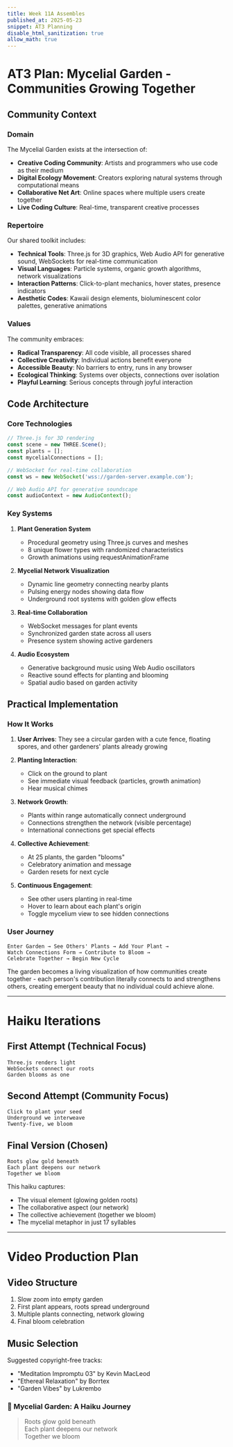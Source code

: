 ```yaml
---
title: Week 11A Assembles
published_at: 2025-05-23
snippet: AT3 Planning
disable_html_sanitization: true
allow_math: true
---
```

# AT3 Plan: Mycelial Garden - Communities Growing Together

## Community Context

### Domain
The Mycelial Garden exists at the intersection of:
- **Creative Coding Community**: Artists and programmers who use code as their medium
- **Digital Ecology Movement**: Creators exploring natural systems through computational means
- **Collaborative Net Art**: Online spaces where multiple users create together
- **Live Coding Culture**: Real-time, transparent creative processes

### Repertoire
Our shared toolkit includes:
- **Technical Tools**: Three.js for 3D graphics, Web Audio API for generative sound, WebSockets for real-time communication
- **Visual Languages**: Particle systems, organic growth algorithms, network visualizations
- **Interaction Patterns**: Click-to-plant mechanics, hover states, presence indicators
- **Aesthetic Codes**: Kawaii design elements, bioluminescent color palettes, generative animations

### Values
The community embraces:
- **Radical Transparency**: All code visible, all processes shared
- **Collective Creativity**: Individual actions benefit everyone
- **Accessible Beauty**: No barriers to entry, runs in any browser
- **Ecological Thinking**: Systems over objects, connections over isolation
- **Playful Learning**: Serious concepts through joyful interaction

## Code Architecture

### Core Technologies
```javascript
// Three.js for 3D rendering
const scene = new THREE.Scene();
const plants = [];
const mycelialConnections = [];

// WebSocket for real-time collaboration
const ws = new WebSocket('wss://garden-server.example.com');

// Web Audio API for generative soundscape
const audioContext = new AudioContext();
```

### Key Systems

1. **Plant Generation System**
   - Procedural geometry using Three.js curves and meshes
   - 8 unique flower types with randomized characteristics
   - Growth animations using requestAnimationFrame

2. **Mycelial Network Visualization**
   - Dynamic line geometry connecting nearby plants
   - Pulsing energy nodes showing data flow
   - Underground root systems with golden glow effects

3. **Real-time Collaboration**
   - WebSocket messages for plant events
   - Synchronized garden state across all users
   - Presence system showing active gardeners

4. **Audio Ecosystem**
   - Generative background music using Web Audio oscillators
   - Reactive sound effects for planting and blooming
   - Spatial audio based on garden activity

## Practical Implementation

### How It Works

1. **User Arrives**: They see a circular garden with a cute fence, floating spores, and other gardeners' plants already growing

2. **Planting Interaction**: 
   - Click on the ground to plant
   - See immediate visual feedback (particles, growth animation)
   - Hear musical chimes

3. **Network Growth**:
   - Plants within range automatically connect underground
   - Connections strengthen the network (visible percentage)
   - International connections get special effects

4. **Collective Achievement**:
   - At 25 plants, the garden "blooms"
   - Celebratory animation and message
   - Garden resets for next cycle

5. **Continuous Engagement**:
   - See other users planting in real-time
   - Hover to learn about each plant's origin
   - Toggle mycelium view to see hidden connections

### User Journey
```
Enter Garden → See Others' Plants → Add Your Plant → 
Watch Connections Form → Contribute to Bloom → 
Celebrate Together → Begin New Cycle
```

The garden becomes a living visualization of how communities create together - each person's contribution literally connects to and strengthens others, creating emergent beauty that no individual could achieve alone.

---

# Haiku Iterations

## First Attempt (Technical Focus)
```
Three.js renders light
WebSockets connect our roots
Garden blooms as one
```

## Second Attempt (Community Focus)
```
Click to plant your seed
Underground we interweave  
Twenty-five, we bloom
```

## Final Version (Chosen)
```
Roots glow gold beneath
Each plant deepens our network
Together we bloom
```

This haiku captures:
- The visual element (glowing golden roots)
- The collaborative aspect (our network)
- The collective achievement (together we bloom)
- The mycelial metaphor in just 17 syllables

---

# Video Production Plan


## Video Structure
1. Slow zoom into empty garden  
2. First plant appears, roots spread underground
3. Multiple plants connecting, network glowing
4. Final bloom celebration

## Music Selection
Suggested copyright-free tracks:
- "Meditation Impromptu 03" by Kevin MacLeod
- "Ethereal Relaxation" by Borrtex
- "Garden Vibes" by Lukrembo


### 🌸 Mycelial Garden: A Haiku Journey



> Roots glow gold beneath  
> Each plant deepens our network  
> Together we bloom

